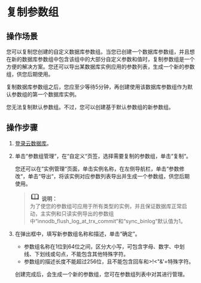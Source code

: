 # 复制参数组<a name="zh-cn_topic_0049456617"></a>

## 操作场景<a name="section3995969114636"></a>

您可以复制您创建的自定义数据库参数组。当您已创建一个数据库参数组，并且想在新的数据库参数组中包含该组中的大部分自定义参数和值时，复制参数组是一个方便的解决方案。您还可以导出某数据库实例应用的参数列表，生成一个新的参数组，供您后期使用。

复制数据库参数组之后，您应至少等待5分钟，再创建使用该数据库参数组作为默认参数组的第一个数据库实例。

您无法复制默认参数组。不过，您可以创建基于默认参数组的新参数组。

## 操作步骤<a name="s761901cf52004ac2bf067f6b7565c00d"></a>

1.  [登录云数据库](https://support.huaweicloud.com/qs-rds/rds_login.html)。
2.  单击“参数组管理“，在“自定义“页签，选择需要复制的参数组，单击“复制“。

    您还可以在“实例管理“页面，单击实例名称，在左侧导航栏，单击“参数修改“，单击“导出“，将该实例对应参数列表导出并生成一个参数组，供您后期使用。

    >![](public_sys-resources/icon-note.gif) **说明：**   
    >为了使您的参数组可应用于所有类型的实例，并且保证数据库正常启动，主实例和只读实例导出的参数组中“innodb\_flush\_log\_at\_trx\_commit“和“sync\_binlog“默认值为1。  

3.  在弹出框中，填写新参数组名称和描述，单击“确定”。

    -   参数组名称在1位到64位之间，区分大小写，可包含字母、数字、中划线、下划线或句点，不能包含其他特殊字符。
    -   参数组的描述长度不能超过256位，且不能包含回车和\>!<"&'=特殊字符。

    创建完成后，会生成一个新的参数组，您可在参数组列表中对其进行管理。


